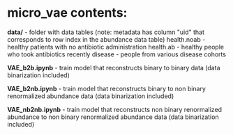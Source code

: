# micro_vae contents:

**data/** - folder with data tables (note: metadata has column "uid" that corresponds to row index in the abundance data table)
health.noab - healthy patients with no antibiotic administration
health.ab - healthy people who took antibiotics recently
disease - people from various disease cohorts

**VAE_b2b.ipynb** - train model that reconstructs binary to binary data (data binarization included)

**VAE_b2nb.ipynb** - train model that reconstructs binary to non binary renormalized abundance data (data binarization included)

**VAE_nb2nb.ipynb** - train model that reconstructs non binary renormalized abundance to non binary renormalized abundance data (data binarization included)
